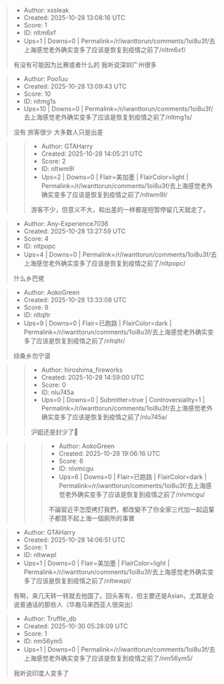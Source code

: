 > - Author: xssleak
> - Created: 2025-10-28 13:08:16 UTC
> - Score: 1
> - ID: nltm6xf
> - Ups=1 | Downs=0 | Permalink=/r/iwanttorun/comments/1oi8u3f/去上海感觉老外确实变多了应该是恢复到疫情之前了/nltm6xf/
>
> 有没有可能因为比赛或者什么的 我听说深圳广州很多

> - Author: Poo1uu
> - Created: 2025-10-28 13:09:43 UTC
> - Score: 10
> - ID: nltmg1s
> - Ups=10 | Downs=0 | Permalink=/r/iwanttorun/comments/1oi8u3f/去上海感觉老外确实变多了应该是恢复到疫情之前了/nltmg1s/
>
> 没有 旅客很少 大多数人只是出差

>> - Author: GTAHarry
>> - Created: 2025-10-28 14:05:21 UTC
>> - Score: 2
>> - ID: nltwm9l
>> - Ups=2 | Downs=0 | Flair=美加墨 | FlairColor=light | Permalink=/r/iwanttorun/comments/1oi8u3f/去上海感觉老外确实变多了应该是恢复到疫情之前了/nltwm9l/
>>
>> 游客不少，但意义不大，和出差的一样都是短暂停留几天就走了。

> - Author: Any-Experience7036
> - Created: 2025-10-28 13:27:59 UTC
> - Score: 4
> - ID: nltpopc
> - Ups=4 | Downs=0 | Permalink=/r/iwanttorun/comments/1oi8u3f/去上海感觉老外确实变多了应该是恢复到疫情之前了/nltpopc/
>
> 什么乡巴佬

> - Author: AokoGreen
> - Created: 2025-10-28 13:33:08 UTC
> - Score: 9
> - ID: nltqltr
> - Ups=9 | Downs=0 | Flair=已跑路 | FlairColor=dark | Permalink=/r/iwanttorun/comments/1oi8u3f/去上海感觉老外确实变多了应该是恢复到疫情之前了/nltqltr/
>
> 综桑乡勿宁滾

>> - Author: hiroshima_fireworks
>> - Created: 2025-10-28 14:59:00 UTC
>> - Score: 0
>> - ID: nlu745a
>> - Ups=0 | Downs=0 | Submitter=true | Controversiality=1 | Permalink=/r/iwanttorun/comments/1oi8u3f/去上海感觉老外确实变多了应该是恢复到疫情之前了/nlu745a/
>>
>> 沪蛆还是封少了🥹

>>> - Author: AokoGreen
>>> - Created: 2025-10-28 19:06:16 UTC
>>> - Score: 6
>>> - ID: nlvmcgu
>>> - Ups=6 | Downs=0 | Flair=已跑路 | FlairColor=dark | Permalink=/r/iwanttorun/comments/1oi8u3f/去上海感觉老外确实变多了应该是恢复到疫情之前了/nlvmcgu/
>>>
>>> 不論習近平怎麼拷打我們，都改變不了你全家三代加一起這輩子都買不起上海一個廁所的事實

> - Author: GTAHarry
> - Created: 2025-10-28 14:06:51 UTC
> - Score: 1
> - ID: nltwwpl
> - Ups=1 | Downs=0 | Flair=美加墨 | FlairColor=light | Permalink=/r/iwanttorun/comments/1oi8u3f/去上海感觉老外确实变多了应该是恢复到疫情之前了/nltwwpl/
>
> 有啊，来几天转一转就去他国了。回头客有，但主要还是Asian，尤其是会说普通话的那些人（华裔马来西亚人很突出）

> - Author: Truffle_db
> - Created: 2025-10-30 05:28:09 UTC
> - Score: 1
> - ID: nm56ym5
> - Ups=1 | Downs=0 | Permalink=/r/iwanttorun/comments/1oi8u3f/去上海感觉老外确实变多了应该是恢复到疫情之前了/nm56ym5/
>
> 我听说印度人变多了
